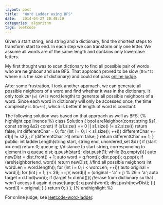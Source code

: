 ```yaml
---
layout: post
title:  "Word Ladder using BFS"
date:   2014-04-27 20:48:29
categories: algorithm
tags: leetcode
---
```

Given a start string, end string and a dictionary, find the shortest steps to transform start to end. In each step we can transform only one letter. We assume all words are of the same length and contains only lowercase letters.

My first thought was to scan dictionary to find all possible pair of words who are neighbour and use BFS. That approach proved to be slow (`O(n^2)` where n is the size of dictionary) and could not pass [online judge](http://oj.leetcode.com/problems/word-ladder/).

After some frustration, I took another approach, we can generate all possible neighbors of a word and find whether it was in the dictionary. It only took `26*|w|` (w is word length) to generate all possible neighbors of a word. Since each word in dictionary will only be accessed once, the time complexity is `O(w*n)`, which is better if length of word is constant.

The following solution was based on that approach as well as BFS.
{% highlight cpp linenos %}
class Solution {
	bool areNeighbor(const string &s1, const string &s2) const{
		if (s1.size() == 0 || s1.size() != s2.size()) return false;
		int differentChar = 0;
		for (int i = 0; i < s1.size(); ++i){
			differentChar += s1[i] != s2[i];
			if (differentChar >1) return false;
		}
		return differentChar == 1;
	}
public:
	int ladderLength(string start, string end, unordered_set<string> &d) {
		if (start == end) return 0;
		queue<string> q;
		//distance to start string, corresponding to element in q
		queue<int> dist;
		q.push(start);
		dist.push(1);
		while (!q.empty()){
			auto newDist = dist.front() + 1;
			auto word = q.front();
			dist.pop();
			q.pop();
			if (areNeighbor(end, word)) return newDist;
			//find all possible neigbhors
			int wordLen = word.length();
			for (int i = 0; i < wordLen; ++i){
				auto original = word[i];
				for (int j = 1; j < 26; ++j){
					word[i] = (original - 'a' + j) % 26 + 'a';
					auto target = d.find(word);
					if (target != d.end()){
						//erase from dictionary so that won't access it again
						d.erase(target);
						q.push(word);
						dist.push(newDist);
					}
				}
				word[i] = original;
			}
		}
		return 0;
	}
};
{% endhighlight %}

For online judge, see [leetcode-word-ladder].

[leetcode-word-ladder]: http://oj.leetcode.com/problems/word-ladder/